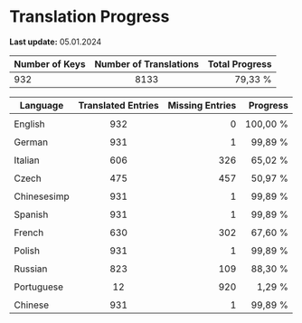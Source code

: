 # Translation Progress
**Last update:** 05.01.2024

| Number of Keys | Number of Translations | Total Progress |
|----------|:-----------------:|--------:|
932 | 8133 | 79,33 % |

| Language | Translated Entries | Missing Entries | Progress |
|----------|:-----------------:|--------:|--------:|
| | | |
| English | 932 | 0 | 100,00 %
| | | |
| German | 931 | 1 | 99,89 %
| | | |
| Italian | 606 | 326 | 65,02 %
| | | |
| Czech | 475 | 457 | 50,97 %
| | | |
| Chinesesimp | 931 | 1 | 99,89 %
| | | |
| Spanish | 931 | 1 | 99,89 %
| | | |
| French | 630 | 302 | 67,60 %
| | | |
| Polish | 931 | 1 | 99,89 %
| | | |
| Russian | 823 | 109 | 88,30 %
| | | |
| Portuguese | 12 | 920 | 1,29 %
| | | |
| Chinese | 931 | 1 | 99,89 %
